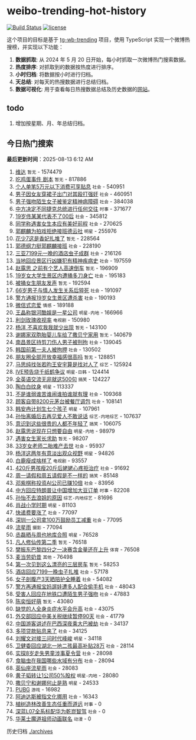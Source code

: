# weibo-trending-hot-history

[![Build Status](https://github.com/lxw15337674/weibo-trending-hot-history/actions/workflows/nodejs.yml/badge.svg)](https://github.com/lxw15337674/weibo-trending-hot-history/actions)
[![license](https://img.shields.io/github/license/lxw15337674/weibo-trending-hot-history)](https://github.com/lxw15337674/weibo-trending-hot-history/blob/master/LICENSE)


这个项目的目标是基于 [tg-wb-trending](https://github.com/xiadd/tg-wb-trending) 项目，使用 TypeScript 实现一个微博热搜榜，并实现以下功能：

1. **数据抓取**: 从 2024 年 5 月 20 日开始，每小时抓取一次微博热门搜索数据。
2. **热度排序**: 对抓取到的数据按热度进行排序。
3. **小时归档**: 将数据按小时进行归档。
4. **天总结**: 对每天的热搜数据进行总结归档。
5. **数据可视化**: 用于查看每日热搜数据总结及历史数据的[网站](https://weibo-trending-hot-history.vercel.app/)。

## todo

1. 增加按星期、月、年总结归档。



## 今日热门搜索




































































































































































































































































































































































































































































































































































































































































































































































































































































































































































































































































































































































































































































































































































































































































































































































































































































































































































































































































































































































































































































































































































































































































































































































































































































































































































































































































































































































































































































































































































































































































































































































































































































































































































































































































































































































































































































































































































































































































































































































































































































































































































































































































































































































































































































































































































































































































































































































































































































































































































































































































































































































































































































































































































































































































































































































































































































































































































































































































































































































































































































































































































































































































































































































































































































































































































































































































































































































































































































































































































































































































































































































































































































































































































































































































































































































































































































































































































































































































































































































































































































































































































































































































































































































































































































































































































































































































































































































































































































































































































































































































































































































































































































































































































































































































































































































































































































































































































































































































































































































































































































































































































































































































































































































































































































<!-- BEGIN -->

**最后更新时间**：2025-08-13 6:12 AM
1. [维达](https://m.weibo.cn/search?containerid=100103type%3D1%26t%3D10%26q%3D%E7%BB%B4%E8%BE%BE&stream_entry_id=31&isnewpage=1&extparam=seat%3D1%26band_rank%3D1%26stream_entry_id%3D31%26q%3D%25E7%25BB%25B4%25E8%25BE%25BE%26realpos%3D1%26filter_type%3Drealtimehot%26pos%3D0%26c_type%3D31%26flag%3D1%26cate%3D5001%26lcate%3D5001%26dgr%3D0%26display_time%3D1755016676%26pre_seqid%3D17550166764740286492452) `暂无` - 1574479
2. [吃鸡蛋事件 剧本](https://m.weibo.cn/search?containerid=100103type%3D1%26t%3D10%26q%3D%E5%90%83%E9%B8%A1%E8%9B%8B%E4%BA%8B%E4%BB%B6+%E5%89%A7%E6%9C%AC&stream_entry_id=31&isnewpage=1&extparam=seat%3D1%26band_rank%3D2%26stream_entry_id%3D31%26q%3D%25E5%2590%2583%25E9%25B8%25A1%25E8%259B%258B%25E4%25BA%258B%25E4%25BB%25B6%2520%25E5%2589%25A7%25E6%259C%25AC%26realpos%3D2%26filter_type%3Drealtimehot%26pos%3D1%26c_type%3D31%26flag%3D2%26cate%3D5001%26lcate%3D5001%26dgr%3D0%26display_time%3D1755016676%26pre_seqid%3D17550166764740286492452) `暂无` - 817886
3. [个人单笔5万元以下消费可享贴息](https://m.weibo.cn/search?containerid=100103type%3D1%26t%3D10%26q%3D%23%E4%B8%AA%E4%BA%BA%E5%8D%95%E7%AC%945%E4%B8%87%E5%85%83%E4%BB%A5%E4%B8%8B%E6%B6%88%E8%B4%B9%E5%8F%AF%E4%BA%AB%E8%B4%B4%E6%81%AF%23&stream_entry_id=31&isnewpage=1&extparam=seat%3D1%26band_rank%3D3%26stream_entry_id%3D31%26q%3D%2523%25E4%25B8%25AA%25E4%25BA%25BA%25E5%258D%2595%25E7%25AC%25945%25E4%25B8%2587%25E5%2585%2583%25E4%25BB%25A5%25E4%25B8%258B%25E6%25B6%2588%25E8%25B4%25B9%25E5%258F%25AF%25E4%25BA%25AB%25E8%25B4%25B4%25E6%2581%25AF%2523%26realpos%3D3%26filter_type%3Drealtimehot%26pos%3D2%26c_type%3D31%26flag%3D0%26cate%3D5001%26lcate%3D5001%26dgr%3D0%26display_time%3D1755016676%26pre_seqid%3D17550166764740286492452) `社会` - 540951
4. [男子因女友穿裙子出门对其殴打强奸](https://m.weibo.cn/search?containerid=100103type%3D1%26t%3D10%26q%3D%23%E7%94%B7%E5%AD%90%E5%9B%A0%E5%A5%B3%E5%8F%8B%E7%A9%BF%E8%A3%99%E5%AD%90%E5%87%BA%E9%97%A8%E5%AF%B9%E5%85%B6%E6%AE%B4%E6%89%93%E5%BC%BA%E5%A5%B8%23&stream_entry_id=31&isnewpage=1&extparam=seat%3D1%26band_rank%3D4%26stream_entry_id%3D31%26q%3D%2523%25E7%2594%25B7%25E5%25AD%2590%25E5%259B%25A0%25E5%25A5%25B3%25E5%258F%258B%25E7%25A9%25BF%25E8%25A3%2599%25E5%25AD%2590%25E5%2587%25BA%25E9%2597%25A8%25E5%25AF%25B9%25E5%2585%25B6%25E6%25AE%25B4%25E6%2589%2593%25E5%25BC%25BA%25E5%25A5%25B8%2523%26realpos%3D4%26filter_type%3Drealtimehot%26pos%3D3%26c_type%3D31%26flag%3D0%26cate%3D5001%26lcate%3D5001%26dgr%3D0%26display_time%3D1755016676%26pre_seqid%3D17550166764740286492452) `社会` - 460951
5. [男子强吻陌生女子被鉴定精神病障碍](https://m.weibo.cn/search?containerid=100103type%3D1%26t%3D10%26q%3D%23%E7%94%B7%E5%AD%90%E5%BC%BA%E5%90%BB%E9%99%8C%E7%94%9F%E5%A5%B3%E5%AD%90%E8%A2%AB%E9%89%B4%E5%AE%9A%E7%B2%BE%E7%A5%9E%E7%97%85%E9%9A%9C%E7%A2%8D%23&stream_entry_id=31&isnewpage=1&extparam=seat%3D1%26band_rank%3D5%26stream_entry_id%3D31%26q%3D%2523%25E7%2594%25B7%25E5%25AD%2590%25E5%25BC%25BA%25E5%2590%25BB%25E9%2599%258C%25E7%2594%259F%25E5%25A5%25B3%25E5%25AD%2590%25E8%25A2%25AB%25E9%2589%25B4%25E5%25AE%259A%25E7%25B2%25BE%25E7%25A5%259E%25E7%2597%2585%25E9%259A%259C%25E7%25A2%258D%2523%26realpos%3D5%26filter_type%3Drealtimehot%26pos%3D4%26c_type%3D31%26flag%3D1%26cate%3D5001%26lcate%3D5001%26dgr%3D0%26display_time%3D1755016676%26pre_seqid%3D17550166764740286492452) `社会` - 384038
6. [中方决定不同捷克总统进行任何交往](https://m.weibo.cn/search?containerid=100103type%3D1%26t%3D10%26q%3D%23%E4%B8%AD%E6%96%B9%E5%86%B3%E5%AE%9A%E4%B8%8D%E5%90%8C%E6%8D%B7%E5%85%8B%E6%80%BB%E7%BB%9F%E8%BF%9B%E8%A1%8C%E4%BB%BB%E4%BD%95%E4%BA%A4%E5%BE%80%23&stream_entry_id=31&isnewpage=1&extparam=seat%3D1%26band_rank%3D13%26stream_entry_id%3D31%26q%3D%2523%25E4%25B8%25AD%25E6%2596%25B9%25E5%2586%25B3%25E5%25AE%259A%25E4%25B8%258D%25E5%2590%258C%25E6%258D%25B7%25E5%2585%258B%25E6%2580%25BB%25E7%25BB%259F%25E8%25BF%259B%25E8%25A1%258C%25E4%25BB%25BB%25E4%25BD%2595%25E4%25BA%25A4%25E5%25BE%2580%2523%26realpos%3D13%26filter_type%3Drealtimehot%26pos%3D12%26c_type%3D31%26flag%3D1%26cate%3D5001%26lcate%3D5001%26dgr%3D0%26display_time%3D1755016676%26pre_seqid%3D17550166764740286492452) `时事` - 371677
7. [19岁佟某某代表不了00后](https://m.weibo.cn/search?containerid=100103type%3D1%26t%3D10%26q%3D%2319%E5%B2%81%E4%BD%9F%E6%9F%90%E6%9F%90%E4%BB%A3%E8%A1%A8%E4%B8%8D%E4%BA%8600%E5%90%8E%23&stream_entry_id=31&isnewpage=1&extparam=seat%3D1%26band_rank%3D6%26stream_entry_id%3D31%26q%3D%252319%25E5%25B2%2581%25E4%25BD%259F%25E6%259F%2590%25E6%259F%2590%25E4%25BB%25A3%25E8%25A1%25A8%25E4%25B8%258D%25E4%25BA%258600%25E5%2590%258E%2523%26realpos%3D6%26filter_type%3Drealtimehot%26pos%3D5%26c_type%3D31%26flag%3D1%26cate%3D5001%26lcate%3D5001%26dgr%3D0%26display_time%3D1755016676%26pre_seqid%3D17550166764740286492452) `社会` - 345812
8. [同学称遇害女生本应有美好前程](https://m.weibo.cn/search?containerid=100103type%3D1%26t%3D10%26q%3D%23%E5%90%8C%E5%AD%A6%E7%A7%B0%E9%81%87%E5%AE%B3%E5%A5%B3%E7%94%9F%E6%9C%AC%E5%BA%94%E6%9C%89%E7%BE%8E%E5%A5%BD%E5%89%8D%E7%A8%8B%23&stream_entry_id=31&isnewpage=1&extparam=seat%3D1%26band_rank%3D18%26stream_entry_id%3D31%26q%3D%2523%25E5%2590%258C%25E5%25AD%25A6%25E7%25A7%25B0%25E9%2581%2587%25E5%25AE%25B3%25E5%25A5%25B3%25E7%2594%259F%25E6%259C%25AC%25E5%25BA%2594%25E6%259C%2589%25E7%25BE%258E%25E5%25A5%25BD%25E5%2589%258D%25E7%25A8%258B%2523%26realpos%3D18%26filter_type%3Drealtimehot%26pos%3D17%26c_type%3D31%26flag%3D1%26cate%3D5001%26lcate%3D5001%26dgr%3D0%26display_time%3D1755016676%26pre_seqid%3D17550166764740286492452) `社会` - 270625
9. [郭麒麟为拍戏拒绝接班德云社](https://m.weibo.cn/search?containerid=100103type%3D1%26t%3D10%26q%3D%23%E9%83%AD%E9%BA%92%E9%BA%9F%E4%B8%BA%E6%8B%8D%E6%88%8F%E6%8B%92%E7%BB%9D%E6%8E%A5%E7%8F%AD%E5%BE%B7%E4%BA%91%E7%A4%BE%23&stream_entry_id=31&isnewpage=1&extparam=seat%3D1%26band_rank%3D7%26stream_entry_id%3D31%26q%3D%2523%25E9%2583%25AD%25E9%25BA%2592%25E9%25BA%259F%25E4%25B8%25BA%25E6%258B%258D%25E6%2588%258F%25E6%258B%2592%25E7%25BB%259D%25E6%258E%25A5%25E7%258F%25AD%25E5%25BE%25B7%25E4%25BA%2591%25E7%25A4%25BE%2523%26realpos%3D7%26filter_type%3Drealtimehot%26pos%3D6%26c_type%3D31%26flag%3D0%26cate%3D5001%26lcate%3D5001%26dgr%3D0%26display_time%3D1755016676%26pre_seqid%3D17550166764740286492452) `明星` - 255976
10. [花少7这是香妃扎堆了](https://m.weibo.cn/search?containerid=100103type%3D1%26t%3D10%26q%3D%E8%8A%B1%E5%B0%917%E8%BF%99%E6%98%AF%E9%A6%99%E5%A6%83%E6%89%8E%E5%A0%86%E4%BA%86&stream_entry_id=31&isnewpage=1&extparam=seat%3D1%26band_rank%3D8%26stream_entry_id%3D31%26q%3D%25E8%258A%25B1%25E5%25B0%25917%25E8%25BF%2599%25E6%2598%25AF%25E9%25A6%2599%25E5%25A6%2583%25E6%2589%258E%25E5%25A0%2586%25E4%25BA%2586%26realpos%3D8%26filter_type%3Drealtimehot%26pos%3D7%26c_type%3D31%26flag%3D0%26cate%3D5001%26lcate%3D5001%26dgr%3D0%26display_time%3D1755016676%26pre_seqid%3D17550166764740286492452) `暂无` - 228564
11. [郭德纲力挺郭麒麟接班](https://m.weibo.cn/search?containerid=100103type%3D1%26t%3D10%26q%3D%23%E9%83%AD%E5%BE%B7%E7%BA%B2%E5%8A%9B%E6%8C%BA%E9%83%AD%E9%BA%92%E9%BA%9F%E6%8E%A5%E7%8F%AD%23&stream_entry_id=31&isnewpage=1&extparam=seat%3D1%26band_rank%3D29%26stream_entry_id%3D31%26q%3D%2523%25E9%2583%25AD%25E5%25BE%25B7%25E7%25BA%25B2%25E5%258A%259B%25E6%258C%25BA%25E9%2583%25AD%25E9%25BA%2592%25E9%25BA%259F%25E6%258E%25A5%25E7%258F%25AD%2523%26realpos%3D29%26filter_type%3Drealtimehot%26pos%3D28%26c_type%3D31%26flag%3D1%26cate%3D5001%26lcate%3D5001%26dgr%3D0%26display_time%3D1755016676%26pre_seqid%3D17550166764740286492452) `社会` - 228190
12. [三亚7199元一晚的酒店虫子成群](https://m.weibo.cn/search?containerid=100103type%3D1%26t%3D10%26q%3D%23%E4%B8%89%E4%BA%9A7199%E5%85%83%E4%B8%80%E6%99%9A%E7%9A%84%E9%85%92%E5%BA%97%E8%99%AB%E5%AD%90%E6%88%90%E7%BE%A4%23&stream_entry_id=31&isnewpage=1&extparam=seat%3D1%26band_rank%3D9%26stream_entry_id%3D31%26q%3D%2523%25E4%25B8%2589%25E4%25BA%259A7199%25E5%2585%2583%25E4%25B8%2580%25E6%2599%259A%25E7%259A%2584%25E9%2585%2592%25E5%25BA%2597%25E8%2599%25AB%25E5%25AD%2590%25E6%2588%2590%25E7%25BE%25A4%2523%26realpos%3D9%26filter_type%3Drealtimehot%26pos%3D8%26c_type%3D31%26flag%3D0%26cate%3D5001%26lcate%3D5001%26dgr%3D0%26display_time%3D1755016676%26pre_seqid%3D17550166764740286492452) `社会` - 216126
13. [当地回应景区行凶嫌犯有精神疾病史](https://m.weibo.cn/search?containerid=100103type%3D1%26t%3D10%26q%3D%23%E5%BD%93%E5%9C%B0%E5%9B%9E%E5%BA%94%E6%99%AF%E5%8C%BA%E8%A1%8C%E5%87%B6%E5%AB%8C%E7%8A%AF%E6%9C%89%E7%B2%BE%E7%A5%9E%E7%96%BE%E7%97%85%E5%8F%B2%23&stream_entry_id=31&isnewpage=1&extparam=seat%3D1%26band_rank%3D10%26stream_entry_id%3D31%26q%3D%2523%25E5%25BD%2593%25E5%259C%25B0%25E5%259B%259E%25E5%25BA%2594%25E6%2599%25AF%25E5%258C%25BA%25E8%25A1%258C%25E5%2587%25B6%25E5%25AB%258C%25E7%258A%25AF%25E6%259C%2589%25E7%25B2%25BE%25E7%25A5%259E%25E7%2596%25BE%25E7%2597%2585%25E5%258F%25B2%2523%26realpos%3D10%26filter_type%3Drealtimehot%26pos%3D9%26c_type%3D31%26flag%3D0%26cate%3D5001%26lcate%3D5001%26dgr%3D0%26display_time%3D1755016676%26pre_seqid%3D17550166764740286492452) `社会` - 197559
14. [赵露思 之前有个艺人高速倒车](https://m.weibo.cn/search?containerid=100103type%3D1%26t%3D10%26q%3D%E8%B5%B5%E9%9C%B2%E6%80%9D+%E4%B9%8B%E5%89%8D%E6%9C%89%E4%B8%AA%E8%89%BA%E4%BA%BA%E9%AB%98%E9%80%9F%E5%80%92%E8%BD%A6&stream_entry_id=31&isnewpage=1&extparam=seat%3D1%26band_rank%3D11%26stream_entry_id%3D31%26q%3D%25E8%25B5%25B5%25E9%259C%25B2%25E6%2580%259D%2520%25E4%25B9%258B%25E5%2589%258D%25E6%259C%2589%25E4%25B8%25AA%25E8%2589%25BA%25E4%25BA%25BA%25E9%25AB%2598%25E9%2580%259F%25E5%2580%2592%25E8%25BD%25A6%26realpos%3D11%26filter_type%3Drealtimehot%26pos%3D10%26c_type%3D31%26flag%3D2%26cate%3D5001%26lcate%3D5001%26dgr%3D0%26display_time%3D1755016676%26pre_seqid%3D17550166764740286492452) `暂无` - 196909
15. [19岁女大学生景区内遭捅多刀身亡](https://m.weibo.cn/search?containerid=100103type%3D1%26t%3D10%26q%3D%2319%E5%B2%81%E5%A5%B3%E5%A4%A7%E5%AD%A6%E7%94%9F%E6%99%AF%E5%8C%BA%E5%86%85%E9%81%AD%E6%8D%85%E5%A4%9A%E5%88%80%E8%BA%AB%E4%BA%A1%23&stream_entry_id=31&isnewpage=1&extparam=seat%3D1%26band_rank%3D12%26stream_entry_id%3D31%26q%3D%252319%25E5%25B2%2581%25E5%25A5%25B3%25E5%25A4%25A7%25E5%25AD%25A6%25E7%2594%259F%25E6%2599%25AF%25E5%258C%25BA%25E5%2586%2585%25E9%2581%25AD%25E6%258D%2585%25E5%25A4%259A%25E5%2588%2580%25E8%25BA%25AB%25E4%25BA%25A1%2523%26realpos%3D12%26filter_type%3Drealtimehot%26pos%3D11%26c_type%3D31%26flag%3D2%26cate%3D5001%26lcate%3D5001%26dgr%3D0%26display_time%3D1755016676%26pre_seqid%3D17550166764740286492452) `社会` - 195183
16. [被捅女生朋友发声](https://m.weibo.cn/search?containerid=100103type%3D1%26t%3D10%26q%3D%E8%A2%AB%E6%8D%85%E5%A5%B3%E7%94%9F%E6%9C%8B%E5%8F%8B%E5%8F%91%E5%A3%B0&stream_entry_id=31&isnewpage=1&extparam=seat%3D1%26band_rank%3D14%26stream_entry_id%3D31%26q%3D%25E8%25A2%25AB%25E6%258D%2585%25E5%25A5%25B3%25E7%2594%259F%25E6%259C%258B%25E5%258F%258B%25E5%258F%2591%25E5%25A3%25B0%26realpos%3D14%26filter_type%3Drealtimehot%26pos%3D13%26c_type%3D31%26flag%3D2%26cate%3D5001%26lcate%3D5001%26dgr%3D0%26display_time%3D1755016676%26pre_seqid%3D17550166764740286492452) `暂无` - 192594
17. [66岁男子与情人发生关系后猝死](https://m.weibo.cn/search?containerid=100103type%3D1%26t%3D10%26q%3D%2366%E5%B2%81%E7%94%B7%E5%AD%90%E4%B8%8E%E6%83%85%E4%BA%BA%E5%8F%91%E7%94%9F%E5%85%B3%E7%B3%BB%E5%90%8E%E7%8C%9D%E6%AD%BB%23&stream_entry_id=31&isnewpage=1&extparam=seat%3D1%26band_rank%3D15%26stream_entry_id%3D31%26q%3D%252366%25E5%25B2%2581%25E7%2594%25B7%25E5%25AD%2590%25E4%25B8%258E%25E6%2583%2585%25E4%25BA%25BA%25E5%258F%2591%25E7%2594%259F%25E5%2585%25B3%25E7%25B3%25BB%25E5%2590%258E%25E7%258C%259D%25E6%25AD%25BB%2523%26realpos%3D15%26filter_type%3Drealtimehot%26pos%3D14%26c_type%3D31%26flag%3D2%26cate%3D5001%26lcate%3D5001%26dgr%3D0%26display_time%3D1755016676%26pre_seqid%3D17550166764740286492452) `社会` - 191097
18. [警方通报19岁女生景区遭杀害](https://m.weibo.cn/search?containerid=100103type%3D1%26t%3D10%26q%3D%23%E8%AD%A6%E6%96%B9%E9%80%9A%E6%8A%A519%E5%B2%81%E5%A5%B3%E7%94%9F%E6%99%AF%E5%8C%BA%E9%81%AD%E6%9D%80%E5%AE%B3%23&stream_entry_id=31&isnewpage=1&extparam=seat%3D1%26band_rank%3D16%26stream_entry_id%3D31%26q%3D%2523%25E8%25AD%25A6%25E6%2596%25B9%25E9%2580%259A%25E6%258A%25A519%25E5%25B2%2581%25E5%25A5%25B3%25E7%2594%259F%25E6%2599%25AF%25E5%258C%25BA%25E9%2581%25AD%25E6%259D%2580%25E5%25AE%25B3%2523%26realpos%3D16%26filter_type%3Drealtimehot%26pos%3D15%26c_type%3D31%26flag%3D0%26cate%3D5001%26lcate%3D5001%26dgr%3D0%26display_time%3D1755016676%26pre_seqid%3D17550166764740286492452) `社会` - 190193
19. [微信式恋爱](https://m.weibo.cn/search?containerid=100103type%3D1%26t%3D10%26q%3D%E5%BE%AE%E4%BF%A1%E5%BC%8F%E6%81%8B%E7%88%B1&stream_entry_id=31&isnewpage=1&extparam=seat%3D1%26band_rank%3D17%26stream_entry_id%3D31%26q%3D%25E5%25BE%25AE%25E4%25BF%25A1%25E5%25BC%258F%25E6%2581%258B%25E7%2588%25B1%26realpos%3D17%26filter_type%3Drealtimehot%26pos%3D16%26c_type%3D31%26flag%3D0%26cate%3D5001%26lcate%3D5001%26dgr%3D0%26display_time%3D1755016676%26pre_seqid%3D17550166764740286492452) `情感` - 189188
20. [王晶称银河酷娱是一星公司](https://m.weibo.cn/search?containerid=100103type%3D1%26t%3D10%26q%3D%23%E7%8E%8B%E6%99%B6%E7%A7%B0%E9%93%B6%E6%B2%B3%E9%85%B7%E5%A8%B1%E6%98%AF%E4%B8%80%E6%98%9F%E5%85%AC%E5%8F%B8%23&stream_entry_id=31&isnewpage=1&extparam=seat%3D1%26band_rank%3D19%26stream_entry_id%3D31%26q%3D%2523%25E7%258E%258B%25E6%2599%25B6%25E7%25A7%25B0%25E9%2593%25B6%25E6%25B2%25B3%25E9%2585%25B7%25E5%25A8%25B1%25E6%2598%25AF%25E4%25B8%2580%25E6%2598%259F%25E5%2585%25AC%25E5%258F%25B8%2523%26realpos%3D19%26filter_type%3Drealtimehot%26pos%3D18%26c_type%3D31%26flag%3D0%26cate%3D5001%26lcate%3D5001%26dgr%3D0%26display_time%3D1755016676%26pre_seqid%3D17550166764740286492452) `明星-内地` - 166966
21. [利剑玫瑰收视率](https://m.weibo.cn/search?containerid=100103type%3D1%26t%3D10%26q%3D%23%E5%88%A9%E5%89%91%E7%8E%AB%E7%91%B0%E6%94%B6%E8%A7%86%E7%8E%87%23&stream_entry_id=31&isnewpage=1&extparam=seat%3D1%26band_rank%3D20%26stream_entry_id%3D31%26q%3D%2523%25E5%2588%25A9%25E5%2589%2591%25E7%258E%25AB%25E7%2591%25B0%25E6%2594%25B6%25E8%25A7%2586%25E7%258E%2587%2523%26realpos%3D20%26filter_type%3Drealtimehot%26pos%3D19%26c_type%3D31%26flag%3D0%26cate%3D5001%26lcate%3D5001%26dgr%3D0%26display_time%3D1755016676%26pre_seqid%3D17550166764740286492452) `电视剧` - 150980
22. [杨洋 不喜欢我我就少出现](https://m.weibo.cn/search?containerid=100103type%3D1%26t%3D10%26q%3D%E6%9D%A8%E6%B4%8B+%E4%B8%8D%E5%96%9C%E6%AC%A2%E6%88%91%E6%88%91%E5%B0%B1%E5%B0%91%E5%87%BA%E7%8E%B0&stream_entry_id=31&isnewpage=1&extparam=seat%3D1%26band_rank%3D21%26stream_entry_id%3D31%26q%3D%25E6%259D%25A8%25E6%25B4%258B%2520%25E4%25B8%258D%25E5%2596%259C%25E6%25AC%25A2%25E6%2588%2591%25E6%2588%2591%25E5%25B0%25B1%25E5%25B0%2591%25E5%2587%25BA%25E7%258E%25B0%26realpos%3D21%26filter_type%3Drealtimehot%26pos%3D20%26c_type%3D31%26flag%3D2%26cate%3D5001%26lcate%3D5001%26dgr%3D0%26display_time%3D1755016676%26pre_seqid%3D17550166764740286492452) `暂无` - 143100
23. [谢娜家双胞胎婴儿车给了撒贝宁家用](https://m.weibo.cn/search?containerid=100103type%3D1%26t%3D10%26q%3D%E8%B0%A2%E5%A8%9C%E5%AE%B6%E5%8F%8C%E8%83%9E%E8%83%8E%E5%A9%B4%E5%84%BF%E8%BD%A6%E7%BB%99%E4%BA%86%E6%92%92%E8%B4%9D%E5%AE%81%E5%AE%B6%E7%94%A8&stream_entry_id=31&isnewpage=1&extparam=seat%3D1%26band_rank%3D22%26stream_entry_id%3D31%26q%3D%25E8%25B0%25A2%25E5%25A8%259C%25E5%25AE%25B6%25E5%258F%258C%25E8%2583%259E%25E8%2583%258E%25E5%25A9%25B4%25E5%2584%25BF%25E8%25BD%25A6%25E7%25BB%2599%25E4%25BA%2586%25E6%2592%2592%25E8%25B4%259D%25E5%25AE%2581%25E5%25AE%25B6%25E7%2594%25A8%26realpos%3D22%26filter_type%3Drealtimehot%26pos%3D21%26c_type%3D31%26flag%3D0%26cate%3D5001%26lcate%3D5001%26dgr%3D0%26display_time%3D1755016676%26pre_seqid%3D17550166764740286492452) `暂无` - 140679
24. [南昌景区持剪刀伤人男子被刑拘](https://m.weibo.cn/search?containerid=100103type%3D1%26t%3D10%26q%3D%23%E5%8D%97%E6%98%8C%E6%99%AF%E5%8C%BA%E6%8C%81%E5%89%AA%E5%88%80%E4%BC%A4%E4%BA%BA%E7%94%B7%E5%AD%90%E8%A2%AB%E5%88%91%E6%8B%98%23&stream_entry_id=31&isnewpage=1&extparam=seat%3D1%26band_rank%3D23%26stream_entry_id%3D31%26q%3D%2523%25E5%258D%2597%25E6%2598%258C%25E6%2599%25AF%25E5%258C%25BA%25E6%258C%2581%25E5%2589%25AA%25E5%2588%2580%25E4%25BC%25A4%25E4%25BA%25BA%25E7%2594%25B7%25E5%25AD%2590%25E8%25A2%25AB%25E5%2588%2591%25E6%258B%2598%2523%26realpos%3D23%26filter_type%3Drealtimehot%26pos%3D22%26c_type%3D31%26flag%3D0%26cate%3D5001%26lcate%3D5001%26dgr%3D0%26display_time%3D1755016676%26pre_seqid%3D17550166764740286492452) `社会` - 139045
25. [韩国前第一夫人被拘押](https://m.weibo.cn/search?containerid=100103type%3D1%26t%3D10%26q%3D%23%E9%9F%A9%E5%9B%BD%E5%89%8D%E7%AC%AC%E4%B8%80%E5%A4%AB%E4%BA%BA%E8%A2%AB%E6%8B%98%E6%8A%BC%23&stream_entry_id=31&isnewpage=1&extparam=seat%3D1%26band_rank%3D24%26stream_entry_id%3D31%26q%3D%2523%25E9%259F%25A9%25E5%259B%25BD%25E5%2589%258D%25E7%25AC%25AC%25E4%25B8%2580%25E5%25A4%25AB%25E4%25BA%25BA%25E8%25A2%25AB%25E6%258B%2598%25E6%258A%25BC%2523%26realpos%3D24%26filter_type%3Drealtimehot%26pos%3D23%26c_type%3D31%26flag%3D1%26cate%3D5001%26lcate%3D5001%26dgr%3D0%26display_time%3D1755016676%26pre_seqid%3D17550166764740286492452) `社会` - 130502
26. [朋友圈全部开放幸福感很高吗](https://m.weibo.cn/search?containerid=100103type%3D1%26t%3D10%26q%3D%E6%9C%8B%E5%8F%8B%E5%9C%88%E5%85%A8%E9%83%A8%E5%BC%80%E6%94%BE%E5%B9%B8%E7%A6%8F%E6%84%9F%E5%BE%88%E9%AB%98%E5%90%97&stream_entry_id=31&isnewpage=1&extparam=seat%3D1%26flag%3D1%26cate%3D5001%26band_rank%3D8%26realpos%3D8%26lcate%3D5001%26stream_entry_id%3D31%26pos%3D7%26filter_type%3Drealtimehot%26q%3D%25E6%259C%258B%25E5%258F%258B%25E5%259C%2588%25E5%2585%25A8%25E9%2583%25A8%25E5%25BC%2580%25E6%2594%25BE%25E5%25B9%25B8%25E7%25A6%258F%25E6%2584%259F%25E5%25BE%2588%25E9%25AB%2598%25E5%2590%2597%26dgr%3D0%26c_type%3D31%26display_time%3D1755024156%26pre_seqid%3D1755024156523052157664) `暂无` - 128851
27. [马思纯找张若昀王安宇算是找对人了](https://m.weibo.cn/search?containerid=100103type%3D1%26t%3D10%26q%3D%E9%A9%AC%E6%80%9D%E7%BA%AF%E6%89%BE%E5%BC%A0%E8%8B%A5%E6%98%80%E7%8E%8B%E5%AE%89%E5%AE%87%E7%AE%97%E6%98%AF%E6%89%BE%E5%AF%B9%E4%BA%BA%E4%BA%86&stream_entry_id=31&isnewpage=1&extparam=seat%3D1%26band_rank%3D25%26stream_entry_id%3D31%26q%3D%25E9%25A9%25AC%25E6%2580%259D%25E7%25BA%25AF%25E6%2589%25BE%25E5%25BC%25A0%25E8%258B%25A5%25E6%2598%2580%25E7%258E%258B%25E5%25AE%2589%25E5%25AE%2587%25E7%25AE%2597%25E6%2598%25AF%25E6%2589%25BE%25E5%25AF%25B9%25E4%25BA%25BA%25E4%25BA%2586%26realpos%3D25%26filter_type%3Drealtimehot%26pos%3D24%26c_type%3D31%26flag%3D1%26cate%3D5001%26lcate%3D5001%26dgr%3D0%26display_time%3D1755016676%26pre_seqid%3D17550166764740286492452) `综艺` - 125924
28. [IVE预告烧千纸鹤争议](https://m.weibo.cn/search?containerid=100103type%3D1%26t%3D10%26q%3D%23IVE%E9%A2%84%E5%91%8A%E7%83%A7%E5%8D%83%E7%BA%B8%E9%B9%A4%E4%BA%89%E8%AE%AE%23&stream_entry_id=31&isnewpage=1&extparam=seat%3D1%26band_rank%3D26%26stream_entry_id%3D31%26q%3D%2523IVE%25E9%25A2%2584%25E5%2591%258A%25E7%2583%25A7%25E5%258D%2583%25E7%25BA%25B8%25E9%25B9%25A4%25E4%25BA%2589%25E8%25AE%25AE%2523%26realpos%3D26%26filter_type%3Drealtimehot%26pos%3D25%26c_type%3D31%26flag%3D0%26cate%3D5001%26lcate%3D5001%26dgr%3D0%26display_time%3D1755016676%26pre_seqid%3D17550166764740286492452) `明星-日韩` - 124414
29. [全英语交流无非就这500句](https://m.weibo.cn/search?containerid=100103type%3D1%26t%3D10%26q%3D%E5%85%A8%E8%8B%B1%E8%AF%AD%E4%BA%A4%E6%B5%81%E6%97%A0%E9%9D%9E%E5%B0%B1%E8%BF%99500%E5%8F%A5&stream_entry_id=31&isnewpage=1&extparam=seat%3D1%26band_rank%3D27%26stream_entry_id%3D31%26q%3D%25E5%2585%25A8%25E8%258B%25B1%25E8%25AF%25AD%25E4%25BA%25A4%25E6%25B5%2581%25E6%2597%25A0%25E9%259D%259E%25E5%25B0%25B1%25E8%25BF%2599500%25E5%258F%25A5%26realpos%3D27%26filter_type%3Drealtimehot%26pos%3D26%26c_type%3D31%26flag%3D0%26cate%3D5001%26lcate%3D5001%26dgr%3D0%26display_time%3D1755016676%26pre_seqid%3D17550166764740286492452) `搞笑` - 124227
30. [陶白白纹身](https://m.weibo.cn/search?containerid=100103type%3D1%26t%3D10%26q%3D%23%E9%99%B6%E7%99%BD%E7%99%BD%E7%BA%B9%E8%BA%AB%23&stream_entry_id=31&isnewpage=1&extparam=seat%3D1%26band_rank%3D28%26stream_entry_id%3D31%26q%3D%2523%25E9%2599%25B6%25E7%2599%25BD%25E7%2599%25BD%25E7%25BA%25B9%25E8%25BA%25AB%2523%26realpos%3D28%26filter_type%3Drealtimehot%26pos%3D27%26c_type%3D31%26flag%3D0%26cate%3D5001%26lcate%3D5001%26dgr%3D0%26display_time%3D1755016676%26pre_seqid%3D17550166764740286492452) `明星` - 113337
31. [不是谁弱谁苦谁闹谁拍谁就有理](https://m.weibo.cn/search?containerid=100103type%3D1%26t%3D10%26q%3D%23%E4%B8%8D%E6%98%AF%E8%B0%81%E5%BC%B1%E8%B0%81%E8%8B%A6%E8%B0%81%E9%97%B9%E8%B0%81%E6%8B%8D%E8%B0%81%E5%B0%B1%E6%9C%89%E7%90%86%23&stream_entry_id=31&isnewpage=1&extparam=seat%3D1%26band_rank%3D30%26stream_entry_id%3D31%26q%3D%2523%25E4%25B8%258D%25E6%2598%25AF%25E8%25B0%2581%25E5%25BC%25B1%25E8%25B0%2581%25E8%258B%25A6%25E8%25B0%2581%25E9%2597%25B9%25E8%25B0%2581%25E6%258B%258D%25E8%25B0%2581%25E5%25B0%25B1%25E6%259C%2589%25E7%2590%2586%2523%26realpos%3D30%26filter_type%3Drealtimehot%26pos%3D29%26c_type%3D31%26flag%3D0%26cate%3D5001%26lcate%3D5001%26dgr%3D0%26display_time%3D1755016676%26pre_seqid%3D17550166764740286492452) `社会` - 109368
32. [顾客自带8200元茅台被餐厅调包](https://m.weibo.cn/search?containerid=100103type%3D1%26t%3D10%26q%3D%23%E9%A1%BE%E5%AE%A2%E8%87%AA%E5%B8%A68200%E5%85%83%E8%8C%85%E5%8F%B0%E8%A2%AB%E9%A4%90%E5%8E%85%E8%B0%83%E5%8C%85%23&stream_entry_id=31&isnewpage=1&extparam=seat%3D1%26band_rank%3D31%26stream_entry_id%3D31%26q%3D%2523%25E9%25A1%25BE%25E5%25AE%25A2%25E8%2587%25AA%25E5%25B8%25A68200%25E5%2585%2583%25E8%258C%2585%25E5%258F%25B0%25E8%25A2%25AB%25E9%25A4%2590%25E5%258E%2585%25E8%25B0%2583%25E5%258C%2585%2523%26realpos%3D31%26filter_type%3Drealtimehot%26pos%3D30%26c_type%3D31%26flag%3D0%26cate%3D5001%26lcate%3D5001%26dgr%3D0%26display_time%3D1755016676%26pre_seqid%3D17550166764740286492452) `社会` - 108141
33. [韩安冉计划生七个孩子](https://m.weibo.cn/search?containerid=100103type%3D1%26t%3D10%26q%3D%23%E9%9F%A9%E5%AE%89%E5%86%89%E8%AE%A1%E5%88%92%E7%94%9F%E4%B8%83%E4%B8%AA%E5%AD%A9%E5%AD%90%23&stream_entry_id=31&isnewpage=1&extparam=seat%3D1%26band_rank%3D32%26stream_entry_id%3D31%26q%3D%2523%25E9%259F%25A9%25E5%25AE%2589%25E5%2586%2589%25E8%25AE%25A1%25E5%2588%2592%25E7%2594%259F%25E4%25B8%2583%25E4%25B8%25AA%25E5%25AD%25A9%25E5%25AD%2590%2523%26realpos%3D32%26filter_type%3Drealtimehot%26pos%3D31%26c_type%3D31%26flag%3D0%26cate%3D5001%26lcate%3D5001%26dgr%3D0%26display_time%3D1755016676%26pre_seqid%3D17550166764740286492452) `明星` - 107961
34. [孙怡离婚后去再见爱人不敢说话](https://m.weibo.cn/search?containerid=100103type%3D1%26t%3D10%26q%3D%23%E5%AD%99%E6%80%A1%E7%A6%BB%E5%A9%9A%E5%90%8E%E5%8E%BB%E5%86%8D%E8%A7%81%E7%88%B1%E4%BA%BA%E4%B8%8D%E6%95%A2%E8%AF%B4%E8%AF%9D%23&stream_entry_id=31&isnewpage=1&extparam=seat%3D1%26band_rank%3D33%26stream_entry_id%3D31%26q%3D%2523%25E5%25AD%2599%25E6%2580%25A1%25E7%25A6%25BB%25E5%25A9%259A%25E5%2590%258E%25E5%258E%25BB%25E5%2586%258D%25E8%25A7%2581%25E7%2588%25B1%25E4%25BA%25BA%25E4%25B8%258D%25E6%2595%25A2%25E8%25AF%25B4%25E8%25AF%259D%2523%26realpos%3D33%26filter_type%3Drealtimehot%26pos%3D32%26c_type%3D31%26flag%3D0%26cate%3D5001%26lcate%3D5001%26dgr%3D0%26display_time%3D1755016676%26pre_seqid%3D17550166764740286492452) `综艺-内地综艺` - 107637
35. [意识到这些很贵的人都不年轻了](https://m.weibo.cn/search?containerid=100103type%3D1%26t%3D10%26q%3D%23%E6%84%8F%E8%AF%86%E5%88%B0%E8%BF%99%E4%BA%9B%E5%BE%88%E8%B4%B5%E7%9A%84%E4%BA%BA%E9%83%BD%E4%B8%8D%E5%B9%B4%E8%BD%BB%E4%BA%86%23&stream_entry_id=31&isnewpage=1&extparam=seat%3D1%26band_rank%3D34%26stream_entry_id%3D31%26q%3D%2523%25E6%2584%258F%25E8%25AF%2586%25E5%2588%25B0%25E8%25BF%2599%25E4%25BA%259B%25E5%25BE%2588%25E8%25B4%25B5%25E7%259A%2584%25E4%25BA%25BA%25E9%2583%25BD%25E4%25B8%258D%25E5%25B9%25B4%25E8%25BD%25BB%25E4%25BA%2586%2523%26realpos%3D34%26filter_type%3Drealtimehot%26pos%3D33%26c_type%3D31%26flag%3D0%26cate%3D5001%26lcate%3D5001%26dgr%3D0%26display_time%3D1755016676%26pre_seqid%3D17550166764740286492452) `搞笑` - 106075
36. [赵露思说现在只想要自由](https://m.weibo.cn/search?containerid=100103type%3D1%26t%3D10%26q%3D%23%E8%B5%B5%E9%9C%B2%E6%80%9D%E8%AF%B4%E7%8E%B0%E5%9C%A8%E5%8F%AA%E6%83%B3%E8%A6%81%E8%87%AA%E7%94%B1%23&stream_entry_id=31&isnewpage=1&extparam=seat%3D1%26flag%3D1%26cate%3D5001%26band_rank%3D10%26realpos%3D10%26lcate%3D5001%26stream_entry_id%3D31%26pos%3D9%26filter_type%3Drealtimehot%26q%3D%2523%25E8%25B5%25B5%25E9%259C%25B2%25E6%2580%259D%25E8%25AF%25B4%25E7%258E%25B0%25E5%259C%25A8%25E5%258F%25AA%25E6%2583%25B3%25E8%25A6%2581%25E8%2587%25AA%25E7%2594%25B1%2523%26dgr%3D0%26c_type%3D31%26display_time%3D1755024156%26pre_seqid%3D1755024156523052157664) `明星-内地` - 98979
37. [遇害女生家长求助](https://m.weibo.cn/search?containerid=100103type%3D1%26t%3D10%26q%3D%E9%81%87%E5%AE%B3%E5%A5%B3%E7%94%9F%E5%AE%B6%E9%95%BF%E6%B1%82%E5%8A%A9&stream_entry_id=31&isnewpage=1&extparam=seat%3D1%26band_rank%3D35%26stream_entry_id%3D31%26q%3D%25E9%2581%2587%25E5%25AE%25B3%25E5%25A5%25B3%25E7%2594%259F%25E5%25AE%25B6%25E9%2595%25BF%25E6%25B1%2582%25E5%258A%25A9%26realpos%3D35%26filter_type%3Drealtimehot%26pos%3D34%26c_type%3D31%26flag%3D1%26cate%3D5001%26lcate%3D5001%26dgr%3D0%26display_time%3D1755016676%26pre_seqid%3D17550166764740286492452) `暂无` - 98207
38. [33岁女老师二胎难产去世](https://m.weibo.cn/search?containerid=100103type%3D1%26t%3D10%26q%3D%2333%E5%B2%81%E5%A5%B3%E8%80%81%E5%B8%88%E4%BA%8C%E8%83%8E%E9%9A%BE%E4%BA%A7%E5%8E%BB%E4%B8%96%23&stream_entry_id=31&isnewpage=1&extparam=seat%3D1%26band_rank%3D36%26stream_entry_id%3D31%26q%3D%252333%25E5%25B2%2581%25E5%25A5%25B3%25E8%2580%2581%25E5%25B8%2588%25E4%25BA%258C%25E8%2583%258E%25E9%259A%25BE%25E4%25BA%25A7%25E5%258E%25BB%25E4%25B8%2596%2523%26realpos%3D36%26filter_type%3Drealtimehot%26pos%3D35%26c_type%3D31%26flag%3D0%26cate%3D5001%26lcate%3D5001%26dgr%3D0%26display_time%3D1755016676%26pre_seqid%3D17550166764740286492452) `社会` - 95937
39. [杨洋这两年有意淡出观众视野](https://m.weibo.cn/search?containerid=100103type%3D1%26t%3D10%26q%3D%23%E6%9D%A8%E6%B4%8B%E8%BF%99%E4%B8%A4%E5%B9%B4%E6%9C%89%E6%84%8F%E6%B7%A1%E5%87%BA%E8%A7%82%E4%BC%97%E8%A7%86%E9%87%8E%23&stream_entry_id=31&isnewpage=1&extparam=seat%3D1%26realpos%3D17%26band_rank%3D17%26filter_type%3Drealtimehot%26q%3D%2523%25E6%259D%25A8%25E6%25B4%258B%25E8%25BF%2599%25E4%25B8%25A4%25E5%25B9%25B4%25E6%259C%2589%25E6%2584%258F%25E6%25B7%25A1%25E5%2587%25BA%25E8%25A7%2582%25E4%25BC%2597%25E8%25A7%2586%25E9%2587%258E%2523%26c_type%3D31%26cate%3D5001%26pos%3D16%26stream_entry_id%3D31%26dgr%3D0%26flag%3D1%26lcate%3D5001%26display_time%3D1755019712%26pre_seqid%3D17550197120060251711092) `明星` - 94826
40. [白鹿瘦成啥样了](https://m.weibo.cn/search?containerid=100103type%3D1%26t%3D10%26q%3D%E7%99%BD%E9%B9%BF%E7%98%A6%E6%88%90%E5%95%A5%E6%A0%B7%E4%BA%86&stream_entry_id=31&isnewpage=1&extparam=seat%3D1%26band_rank%3D37%26stream_entry_id%3D31%26q%3D%25E7%2599%25BD%25E9%25B9%25BF%25E7%2598%25A6%25E6%2588%2590%25E5%2595%25A5%25E6%25A0%25B7%25E4%25BA%2586%26realpos%3D37%26filter_type%3Drealtimehot%26pos%3D36%26c_type%3D31%26flag%3D0%26cate%3D5001%26lcate%3D5001%26dgr%3D0%26display_time%3D1755016676%26pre_seqid%3D17550166764740286492452) `电视剧` - 93557
41. [420斤男孩瘦20斤后姥姥心疼拒治疗](https://m.weibo.cn/search?containerid=100103type%3D1%26t%3D10%26q%3D%23420%E6%96%A4%E7%94%B7%E5%AD%A9%E7%98%A620%E6%96%A4%E5%90%8E%E5%A7%A5%E5%A7%A5%E5%BF%83%E7%96%BC%E6%8B%92%E6%B2%BB%E7%96%97%23&stream_entry_id=31&isnewpage=1&extparam=seat%3D1%26band_rank%3D38%26stream_entry_id%3D31%26q%3D%2523420%25E6%2596%25A4%25E7%2594%25B7%25E5%25AD%25A9%25E7%2598%25A620%25E6%2596%25A4%25E5%2590%258E%25E5%25A7%25A5%25E5%25A7%25A5%25E5%25BF%2583%25E7%2596%25BC%25E6%258B%2592%25E6%25B2%25BB%25E7%2596%2597%2523%26realpos%3D38%26filter_type%3Drealtimehot%26pos%3D37%26c_type%3D31%26flag%3D0%26cate%3D5001%26lcate%3D5001%26dgr%3D0%26display_time%3D1755016676%26pre_seqid%3D17550166764740286492452) `社会` - 91692
42. [周一请假和周五请假是不一样的](https://m.weibo.cn/search?containerid=100103type%3D1%26t%3D10%26q%3D%E5%91%A8%E4%B8%80%E8%AF%B7%E5%81%87%E5%92%8C%E5%91%A8%E4%BA%94%E8%AF%B7%E5%81%87%E6%98%AF%E4%B8%8D%E4%B8%80%E6%A0%B7%E7%9A%84&stream_entry_id=31&isnewpage=1&extparam=seat%3D1%26band_rank%3D39%26stream_entry_id%3D31%26q%3D%25E5%2591%25A8%25E4%25B8%2580%25E8%25AF%25B7%25E5%2581%2587%25E5%2592%258C%25E5%2591%25A8%25E4%25BA%2594%25E8%25AF%25B7%25E5%2581%2587%25E6%2598%25AF%25E4%25B8%258D%25E4%25B8%2580%25E6%25A0%25B7%25E7%259A%2584%26realpos%3D39%26filter_type%3Drealtimehot%26pos%3D38%26c_type%3D31%26flag%3D0%26cate%3D5001%26lcate%3D5001%26dgr%3D0%26display_time%3D1755016676%26pre_seqid%3D17550166764740286492452) `搞笑` - 85148
43. [邓紫棋称投资AI公司已赚10倍](https://m.weibo.cn/search?containerid=100103type%3D1%26t%3D10%26q%3D%23%E9%82%93%E7%B4%AB%E6%A3%8B%E7%A7%B0%E6%8A%95%E8%B5%84AI%E5%85%AC%E5%8F%B8%E5%B7%B2%E8%B5%9A10%E5%80%8D%23&stream_entry_id=31&isnewpage=1&extparam=seat%3D1%26band_rank%3D40%26stream_entry_id%3D31%26q%3D%2523%25E9%2582%2593%25E7%25B4%25AB%25E6%25A3%258B%25E7%25A7%25B0%25E6%258A%2595%25E8%25B5%2584AI%25E5%2585%25AC%25E5%258F%25B8%25E5%25B7%25B2%25E8%25B5%259A10%25E5%2580%258D%2523%26realpos%3D40%26filter_type%3Drealtimehot%26pos%3D39%26c_type%3D31%26flag%3D0%26cate%3D5001%26lcate%3D5001%26dgr%3D0%26display_time%3D1755016676%26pre_seqid%3D17550166764740286492452) `社会` - 83956
44. [中方回应特朗普让中国增加大豆订单](https://m.weibo.cn/search?containerid=100103type%3D1%26t%3D10%26q%3D%23%E4%B8%AD%E6%96%B9%E5%9B%9E%E5%BA%94%E7%89%B9%E6%9C%97%E6%99%AE%E8%AE%A9%E4%B8%AD%E5%9B%BD%E5%A2%9E%E5%8A%A0%E5%A4%A7%E8%B1%86%E8%AE%A2%E5%8D%95%23&stream_entry_id=31&isnewpage=1&extparam=seat%3D1%26band_rank%3D41%26stream_entry_id%3D31%26q%3D%2523%25E4%25B8%25AD%25E6%2596%25B9%25E5%259B%259E%25E5%25BA%2594%25E7%2589%25B9%25E6%259C%2597%25E6%2599%25AE%25E8%25AE%25A9%25E4%25B8%25AD%25E5%259B%25BD%25E5%25A2%259E%25E5%258A%25A0%25E5%25A4%25A7%25E8%25B1%2586%25E8%25AE%25A2%25E5%258D%2595%2523%26realpos%3D41%26filter_type%3Drealtimehot%26pos%3D40%26c_type%3D31%26flag%3D0%26cate%3D5001%26lcate%3D5001%26dgr%3D0%26display_time%3D1755016676%26pre_seqid%3D17550166764740286492452) `时事` - 82208
45. [孙怡不去浪姐的原因](https://m.weibo.cn/search?containerid=100103type%3D1%26t%3D10%26q%3D%23%E5%AD%99%E6%80%A1%E4%B8%8D%E5%8E%BB%E6%B5%AA%E5%A7%90%E7%9A%84%E5%8E%9F%E5%9B%A0%23&stream_entry_id=31&isnewpage=1&extparam=seat%3D1%26band_rank%3D42%26stream_entry_id%3D31%26q%3D%2523%25E5%25AD%2599%25E6%2580%25A1%25E4%25B8%258D%25E5%258E%25BB%25E6%25B5%25AA%25E5%25A7%2590%25E7%259A%2584%25E5%258E%259F%25E5%259B%25A0%2523%26realpos%3D42%26filter_type%3Drealtimehot%26pos%3D41%26c_type%3D31%26flag%3D0%26cate%3D5001%26lcate%3D5001%26dgr%3D0%26display_time%3D1755016676%26pre_seqid%3D17550166764740286492452) `综艺-内地综艺` - 81696
46. [肖战小学时期](https://m.weibo.cn/search?containerid=100103type%3D1%26t%3D10%26q%3D%23%E8%82%96%E6%88%98%E5%B0%8F%E5%AD%A6%E6%97%B6%E6%9C%9F%23&stream_entry_id=31&isnewpage=1&extparam=seat%3D1%26band_rank%3D43%26stream_entry_id%3D31%26q%3D%2523%25E8%2582%2596%25E6%2588%2598%25E5%25B0%258F%25E5%25AD%25A6%25E6%2597%25B6%25E6%259C%259F%2523%26realpos%3D43%26filter_type%3Drealtimehot%26pos%3D42%26c_type%3D31%26flag%3D0%26cate%3D5001%26lcate%3D5001%26dgr%3D0%26display_time%3D1755016676%26pre_seqid%3D17550166764740286492452) `明星` - 81103
47. [快递费要涨了](https://m.weibo.cn/search?containerid=100103type%3D1%26t%3D10%26q%3D%23%E5%BF%AB%E9%80%92%E8%B4%B9%E8%A6%81%E6%B6%A8%E4%BA%86%23&stream_entry_id=31&isnewpage=1&extparam=seat%3D1%26band_rank%3D44%26stream_entry_id%3D31%26q%3D%2523%25E5%25BF%25AB%25E9%2580%2592%25E8%25B4%25B9%25E8%25A6%2581%25E6%25B6%25A8%25E4%25BA%2586%2523%26realpos%3D44%26filter_type%3Drealtimehot%26pos%3D43%26c_type%3D31%26flag%3D0%26cate%3D5001%26lcate%3D5001%26dgr%3D0%26display_time%3D1755016676%26pre_seqid%3D17550166764740286492452) `社会` - 77097
48. [深圳一公司拿100万鼓励员工减重](https://m.weibo.cn/search?containerid=100103type%3D1%26t%3D10%26q%3D%23%E6%B7%B1%E5%9C%B3%E4%B8%80%E5%85%AC%E5%8F%B8%E6%8B%BF100%E4%B8%87%E9%BC%93%E5%8A%B1%E5%91%98%E5%B7%A5%E5%87%8F%E9%87%8D%23&stream_entry_id=31&isnewpage=1&extparam=seat%3D1%26band_rank%3D45%26stream_entry_id%3D31%26q%3D%2523%25E6%25B7%25B1%25E5%259C%25B3%25E4%25B8%2580%25E5%2585%25AC%25E5%258F%25B8%25E6%258B%25BF100%25E4%25B8%2587%25E9%25BC%2593%25E5%258A%25B1%25E5%2591%2598%25E5%25B7%25A5%25E5%2587%258F%25E9%2587%258D%2523%26realpos%3D45%26filter_type%3Drealtimehot%26pos%3D44%26c_type%3D31%26flag%3D1%26cate%3D5001%26lcate%3D5001%26dgr%3D0%26display_time%3D1755016676%26pre_seqid%3D17550166764740286492452) `社会` - 77095
49. [流星雨](https://m.weibo.cn/search?containerid=100103type%3D1%26t%3D10%26q%3D%E6%B5%81%E6%98%9F%E9%9B%A8&stream_entry_id=31&isnewpage=1&extparam=seat%3D1%26band_rank%3D46%26stream_entry_id%3D31%26q%3D%25E6%25B5%2581%25E6%2598%259F%25E9%259B%25A8%26realpos%3D46%26filter_type%3Drealtimehot%26pos%3D45%26c_type%3D31%26flag%3D0%26cate%3D5001%26lcate%3D5001%26dgr%3D0%26display_time%3D1755016676%26pre_seqid%3D17550166764740286492452) `摄影` - 77094
50. [丞磊晒与周也地库合照](https://m.weibo.cn/search?containerid=100103type%3D1%26t%3D10%26q%3D%23%E4%B8%9E%E7%A3%8A%E6%99%92%E4%B8%8E%E5%91%A8%E4%B9%9F%E5%9C%B0%E5%BA%93%E5%90%88%E7%85%A7%23&stream_entry_id=31&isnewpage=1&extparam=seat%3D1%26band_rank%3D47%26stream_entry_id%3D31%26q%3D%2523%25E4%25B8%259E%25E7%25A3%258A%25E6%2599%2592%25E4%25B8%258E%25E5%2591%25A8%25E4%25B9%259F%25E5%259C%25B0%25E5%25BA%2593%25E5%2590%2588%25E7%2585%25A7%2523%26realpos%3D47%26filter_type%3Drealtimehot%26pos%3D46%26c_type%3D31%26flag%3D1%26cate%3D5001%26lcate%3D5001%26dgr%3D0%26display_time%3D1755016676%26pre_seqid%3D17550166764740286492452) `明星` - 76528
51. [凡人修仙传第二季](https://m.weibo.cn/search?containerid=100103type%3D1%26t%3D10%26q%3D%23%E5%87%A1%E4%BA%BA%E4%BF%AE%E4%BB%99%E4%BC%A0%E7%AC%AC%E4%BA%8C%E5%AD%A3%23&stream_entry_id=31&isnewpage=1&extparam=seat%3D1%26band_rank%3D48%26stream_entry_id%3D31%26q%3D%2523%25E5%2587%25A1%25E4%25BA%25BA%25E4%25BF%25AE%25E4%25BB%2599%25E4%25BC%25A0%25E7%25AC%25AC%25E4%25BA%258C%25E5%25AD%25A3%2523%26realpos%3D48%26filter_type%3Drealtimehot%26pos%3D47%26c_type%3D31%26flag%3D0%26cate%3D5001%26lcate%3D5001%26dgr%3D0%26display_time%3D1755016676%26pre_seqid%3D17550166764740286492452) `暂无` - 76518
52. [樊振东巴黎四分之一决赛含金量还在上升](https://m.weibo.cn/search?containerid=100103type%3D1%26t%3D10%26q%3D%23%E6%A8%8A%E6%8C%AF%E4%B8%9C%E5%B7%B4%E9%BB%8E%E5%9B%9B%E5%88%86%E4%B9%8B%E4%B8%80%E5%86%B3%E8%B5%9B%E5%90%AB%E9%87%91%E9%87%8F%E8%BF%98%E5%9C%A8%E4%B8%8A%E5%8D%87%23&stream_entry_id=31&isnewpage=1&extparam=seat%3D1%26band_rank%3D49%26stream_entry_id%3D31%26q%3D%2523%25E6%25A8%258A%25E6%258C%25AF%25E4%25B8%259C%25E5%25B7%25B4%25E9%25BB%258E%25E5%259B%259B%25E5%2588%2586%25E4%25B9%258B%25E4%25B8%2580%25E5%2586%25B3%25E8%25B5%259B%25E5%2590%25AB%25E9%2587%2591%25E9%2587%258F%25E8%25BF%2598%25E5%259C%25A8%25E4%25B8%258A%25E5%258D%2587%2523%26realpos%3D49%26filter_type%3Drealtimehot%26pos%3D48%26c_type%3D31%26flag%3D0%26cate%3D5001%26lcate%3D5001%26dgr%3D0%26display_time%3D1755016676%26pre_seqid%3D17550166764740286492452) `体育` - 76508
53. [麦当劳奶昔](https://m.weibo.cn/search?containerid=100103type%3D1%26t%3D10%26q%3D%E9%BA%A6%E5%BD%93%E5%8A%B3%E5%A5%B6%E6%98%94&stream_entry_id=31&isnewpage=1&extparam=seat%3D1%26band_rank%3D50%26stream_entry_id%3D31%26q%3D%25E9%25BA%25A6%25E5%25BD%2593%25E5%258A%25B3%25E5%25A5%25B6%25E6%2598%2594%26realpos%3D50%26filter_type%3Drealtimehot%26pos%3D49%26c_type%3D31%26flag%3D0%26cate%3D5001%26lcate%3D5001%26dgr%3D0%26display_time%3D1755016676%26pre_seqid%3D17550166764740286492452) `其他` - 76498
54. [第一次见到这么漂亮的三层房车](https://m.weibo.cn/search?containerid=100103type%3D1%26t%3D10%26q%3D%E7%AC%AC%E4%B8%80%E6%AC%A1%E8%A7%81%E5%88%B0%E8%BF%99%E4%B9%88%E6%BC%82%E4%BA%AE%E7%9A%84%E4%B8%89%E5%B1%82%E6%88%BF%E8%BD%A6&stream_entry_id=31&isnewpage=1&extparam=seat%3D1%26realpos%3D41%26band_rank%3D41%26filter_type%3Drealtimehot%26q%3D%25E7%25AC%25AC%25E4%25B8%2580%25E6%25AC%25A1%25E8%25A7%2581%25E5%2588%25B0%25E8%25BF%2599%25E4%25B9%2588%25E6%25BC%2582%25E4%25BA%25AE%25E7%259A%2584%25E4%25B8%2589%25E5%25B1%2582%25E6%2588%25BF%25E8%25BD%25A6%26c_type%3D31%26cate%3D5001%26pos%3D40%26stream_entry_id%3D31%26dgr%3D0%26flag%3D1%26lcate%3D5001%26display_time%3D1755019712%26pre_seqid%3D17550197120060251711092) `暂无` - 58253
55. [酒店回应7199一晚虫子扎堆](https://m.weibo.cn/search?containerid=100103type%3D1%26t%3D10%26q%3D%23%E9%85%92%E5%BA%97%E5%9B%9E%E5%BA%947199%E4%B8%80%E6%99%9A%E8%99%AB%E5%AD%90%E6%89%8E%E5%A0%86%23&stream_entry_id=31&isnewpage=1&extparam=seat%3D1%26filter_type%3Drealtimehot%26pos%3D10%26c_type%3D31%26cate%3D5001%26realpos%3D10%26band_rank%3D10%26stream_entry_id%3D31%26lcate%3D5001%26q%3D%2523%25E9%2585%2592%25E5%25BA%2597%25E5%259B%259E%25E5%25BA%25947199%25E4%25B8%2580%25E6%2599%259A%25E8%2599%25AB%25E5%25AD%2590%25E6%2589%258E%25E5%25A0%2586%2523%26flag%3D1%26dgr%3D0%26display_time%3D1755026668%26pre_seqid%3D1755026668573950936701) `社会` - 57178
56. [女子剖腹产3天晒陪护全睡着](https://m.weibo.cn/search?containerid=100103type%3D1%26t%3D10%26q%3D%23%E5%A5%B3%E5%AD%90%E5%89%96%E8%85%B9%E4%BA%A73%E5%A4%A9%E6%99%92%E9%99%AA%E6%8A%A4%E5%85%A8%E7%9D%A1%E7%9D%80%23&stream_entry_id=31&isnewpage=1&extparam=seat%3D1%26realpos%3D34%26band_rank%3D34%26filter_type%3Drealtimehot%26q%3D%2523%25E5%25A5%25B3%25E5%25AD%2590%25E5%2589%2596%25E8%2585%25B9%25E4%25BA%25A73%25E5%25A4%25A9%25E6%2599%2592%25E9%2599%25AA%25E6%258A%25A4%25E5%2585%25A8%25E7%259D%25A1%25E7%259D%2580%2523%26c_type%3D31%26cate%3D5001%26pos%3D33%26stream_entry_id%3D31%26dgr%3D0%26flag%3D0%26lcate%3D5001%26display_time%3D1755019712%26pre_seqid%3D17550197120060251711092) `社会` - 54082
57. [警方再通报宝妈遛娃遭多人配合偷手机](https://m.weibo.cn/search?containerid=100103type%3D1%26t%3D10%26q%3D%23%E8%AD%A6%E6%96%B9%E5%86%8D%E9%80%9A%E6%8A%A5%E5%AE%9D%E5%A6%88%E9%81%9B%E5%A8%83%E9%81%AD%E5%A4%9A%E4%BA%BA%E9%85%8D%E5%90%88%E5%81%B7%E6%89%8B%E6%9C%BA%23&stream_entry_id=31&isnewpage=1&extparam=seat%3D1%26flag%3D1%26cate%3D5001%26band_rank%3D23%26realpos%3D23%26lcate%3D5001%26stream_entry_id%3D31%26pos%3D22%26filter_type%3Drealtimehot%26q%3D%2523%25E8%25AD%25A6%25E6%2596%25B9%25E5%2586%258D%25E9%2580%259A%25E6%258A%25A5%25E5%25AE%259D%25E5%25A6%2588%25E9%2581%259B%25E5%25A8%2583%25E9%2581%25AD%25E5%25A4%259A%25E4%25BA%25BA%25E9%2585%258D%25E5%2590%2588%25E5%2581%25B7%25E6%2589%258B%25E6%259C%25BA%2523%26dgr%3D0%26c_type%3D31%26display_time%3D1755024156%26pre_seqid%3D1755024156523052157664) `社会` - 48043
58. [受害人回应在地铁口遭陌生男子强吻](https://m.weibo.cn/search?containerid=100103type%3D1%26t%3D10%26q%3D%23%E5%8F%97%E5%AE%B3%E4%BA%BA%E5%9B%9E%E5%BA%94%E5%9C%A8%E5%9C%B0%E9%93%81%E5%8F%A3%E9%81%AD%E9%99%8C%E7%94%9F%E7%94%B7%E5%AD%90%E5%BC%BA%E5%90%BB%23&stream_entry_id=31&isnewpage=1&extparam=seat%3D1%26realpos%3D42%26band_rank%3D42%26filter_type%3Drealtimehot%26q%3D%2523%25E5%258F%2597%25E5%25AE%25B3%25E4%25BA%25BA%25E5%259B%259E%25E5%25BA%2594%25E5%259C%25A8%25E5%259C%25B0%25E9%2593%2581%25E5%258F%25A3%25E9%2581%25AD%25E9%2599%258C%25E7%2594%259F%25E7%2594%25B7%25E5%25AD%2590%25E5%25BC%25BA%25E5%2590%25BB%2523%26c_type%3D31%26cate%3D5001%26pos%3D41%26stream_entry_id%3D31%26dgr%3D0%26flag%3D1%26lcate%3D5001%26display_time%3D1755019712%26pre_seqid%3D17550197120060251711092) `社会` - 47883
59. [陈奕恒好萌](https://m.weibo.cn/search?containerid=100103type%3D1%26t%3D10%26q%3D%E9%99%88%E5%A5%95%E6%81%92%E5%A5%BD%E8%90%8C&stream_entry_id=31&isnewpage=1&extparam=seat%3D1%26realpos%3D46%26band_rank%3D46%26filter_type%3Drealtimehot%26q%3D%25E9%2599%2588%25E5%25A5%2595%25E6%2581%2592%25E5%25A5%25BD%25E8%2590%258C%26c_type%3D31%26cate%3D5001%26pos%3D45%26stream_entry_id%3D31%26dgr%3D0%26flag%3D1%26lcate%3D5001%26display_time%3D1755019712%26pre_seqid%3D17550197120060251711092) `暂无` - 43080
60. [缺觉的人全身炎症水平会升高](https://m.weibo.cn/search?containerid=100103type%3D1%26t%3D10%26q%3D%23%E7%BC%BA%E8%A7%89%E7%9A%84%E4%BA%BA%E5%85%A8%E8%BA%AB%E7%82%8E%E7%97%87%E6%B0%B4%E5%B9%B3%E4%BC%9A%E5%8D%87%E9%AB%98%23&stream_entry_id=31&isnewpage=1&extparam=seat%3D1%26realpos%3D50%26band_rank%3D50%26filter_type%3Drealtimehot%26q%3D%2523%25E7%25BC%25BA%25E8%25A7%2589%25E7%259A%2584%25E4%25BA%25BA%25E5%2585%25A8%25E8%25BA%25AB%25E7%2582%258E%25E7%2597%2587%25E6%25B0%25B4%25E5%25B9%25B3%25E4%25BC%259A%25E5%258D%2587%25E9%25AB%2598%2523%26c_type%3D31%26cate%3D5001%26pos%3D49%26stream_entry_id%3D31%26dgr%3D0%26flag%3D1%26lcate%3D5001%26display_time%3D1755019712%26pre_seqid%3D17550197120060251711092) `社会` - 43075
61. [外交部回应中美关税继续暂停90天](https://m.weibo.cn/search?containerid=100103type%3D1%26t%3D10%26q%3D%23%E5%A4%96%E4%BA%A4%E9%83%A8%E5%9B%9E%E5%BA%94%E4%B8%AD%E7%BE%8E%E5%85%B3%E7%A8%8E%E7%BB%A7%E7%BB%AD%E6%9A%82%E5%81%9C90%E5%A4%A9%23&stream_entry_id=31&isnewpage=1&extparam=seat%3D1%26cate%3D5001%26stream_entry_id%3D31%26flag%3D1%26band_rank%3D10%26lcate%3D5001%26pos%3D9%26filter_type%3Drealtimehot%26c_type%3D31%26q%3D%2523%25E5%25A4%2596%25E4%25BA%25A4%25E9%2583%25A8%25E5%259B%259E%25E5%25BA%2594%25E4%25B8%25AD%25E7%25BE%258E%25E5%2585%25B3%25E7%25A8%258E%25E7%25BB%25A7%25E7%25BB%25AD%25E6%259A%2582%25E5%2581%259C90%25E5%25A4%25A9%2523%26dgr%3D0%26realpos%3D10%26display_time%3D1755034087%26pre_seqid%3D17550340876870569130145) `社会` - 41779
62. [中国游客讲述在巴西深夜乘大巴被劫](https://m.weibo.cn/search?containerid=100103type%3D1%26t%3D10%26q%3D%23%E4%B8%AD%E5%9B%BD%E6%B8%B8%E5%AE%A2%E8%AE%B2%E8%BF%B0%E5%9C%A8%E5%B7%B4%E8%A5%BF%E6%B7%B1%E5%A4%9C%E4%B9%98%E5%A4%A7%E5%B7%B4%E8%A2%AB%E5%8A%AB%23&stream_entry_id=31&isnewpage=1&extparam=seat%3D1%26flag%3D1%26cate%3D5001%26band_rank%3D40%26realpos%3D40%26lcate%3D5001%26stream_entry_id%3D31%26pos%3D39%26filter_type%3Drealtimehot%26q%3D%2523%25E4%25B8%25AD%25E5%259B%25BD%25E6%25B8%25B8%25E5%25AE%25A2%25E8%25AE%25B2%25E8%25BF%25B0%25E5%259C%25A8%25E5%25B7%25B4%25E8%25A5%25BF%25E6%25B7%25B1%25E5%25A4%259C%25E4%25B9%2598%25E5%25A4%25A7%25E5%25B7%25B4%25E8%25A2%25AB%25E5%258A%25AB%2523%26dgr%3D0%26c_type%3D31%26display_time%3D1755024156%26pre_seqid%3D1755024156523052157664) `社会` - 34137
63. [多项贷款贴息来了](https://m.weibo.cn/search?containerid=100103type%3D1%26t%3D10%26q%3D%23%E5%A4%9A%E9%A1%B9%E8%B4%B7%E6%AC%BE%E8%B4%B4%E6%81%AF%E6%9D%A5%E4%BA%86%23&stream_entry_id=31&isnewpage=1&extparam=seat%3D1%26flag%3D1%26cate%3D5001%26band_rank%3D45%26realpos%3D45%26lcate%3D5001%26stream_entry_id%3D31%26pos%3D44%26filter_type%3Drealtimehot%26q%3D%2523%25E5%25A4%259A%25E9%25A1%25B9%25E8%25B4%25B7%25E6%25AC%25BE%25E8%25B4%25B4%25E6%2581%25AF%25E6%259D%25A5%25E4%25BA%2586%2523%26dgr%3D0%26c_type%3D31%26display_time%3D1755024156%26pre_seqid%3D1755024156523052157664) `社会` - 34125
64. [刘耀文对接三问时代峰峻](https://m.weibo.cn/search?containerid=100103type%3D1%26t%3D10%26q%3D%23%E5%88%98%E8%80%80%E6%96%87%E5%AF%B9%E6%8E%A5%E4%B8%89%E9%97%AE%E6%97%B6%E4%BB%A3%E5%B3%B0%E5%B3%BB%23&stream_entry_id=31&isnewpage=1&extparam=seat%3D1%26flag%3D0%26cate%3D5001%26band_rank%3D48%26realpos%3D48%26lcate%3D5001%26stream_entry_id%3D31%26pos%3D47%26filter_type%3Drealtimehot%26q%3D%2523%25E5%2588%2598%25E8%2580%2580%25E6%2596%2587%25E5%25AF%25B9%25E6%258E%25A5%25E4%25B8%2589%25E9%2597%25AE%25E6%2597%25B6%25E4%25BB%25A3%25E5%25B3%25B0%25E5%25B3%25BB%2523%26dgr%3D0%26c_type%3D31%26display_time%3D1755024156%26pre_seqid%3D1755024156523052157664) `明星` - 34118
65. [卫健委回应湖北一地二孩最高补贴28万](https://m.weibo.cn/search?containerid=100103type%3D1%26t%3D10%26q%3D%23%E5%8D%AB%E5%81%A5%E5%A7%94%E5%9B%9E%E5%BA%94%E6%B9%96%E5%8C%97%E4%B8%80%E5%9C%B0%E4%BA%8C%E5%AD%A9%E6%9C%80%E9%AB%98%E8%A1%A5%E8%B4%B428%E4%B8%87%23&stream_entry_id=31&isnewpage=1&extparam=seat%3D1%26cate%3D5001%26stream_entry_id%3D31%26flag%3D1%26band_rank%3D32%26lcate%3D5001%26pos%3D32%26filter_type%3Drealtimehot%26q%3D%2523%25E5%258D%25AB%25E5%2581%25A5%25E5%25A7%2594%25E5%259B%259E%25E5%25BA%2594%25E6%25B9%2596%25E5%258C%2597%25E4%25B8%2580%25E5%259C%25B0%25E4%25BA%258C%25E5%25AD%25A9%25E6%259C%2580%25E9%25AB%2598%25E8%25A1%25A5%25E8%25B4%25B428%25E4%25B8%2587%2523%26dgr%3D0%26c_type%3D31%26realpos%3D32%26display_time%3D1755036771%26pre_seqid%3D17550367714030492910116) `社会` - 28114
66. [实探8岁走失男童涉事夏令营](https://m.weibo.cn/search?containerid=100103type%3D1%26t%3D10%26q%3D%23%E5%AE%9E%E6%8E%A28%E5%B2%81%E8%B5%B0%E5%A4%B1%E7%94%B7%E7%AB%A5%E6%B6%89%E4%BA%8B%E5%A4%8F%E4%BB%A4%E8%90%A5%23&stream_entry_id=31&isnewpage=1&extparam=seat%3D1%26q%3D%2523%25E5%25AE%259E%25E6%258E%25A28%25E5%25B2%2581%25E8%25B5%25B0%25E5%25A4%25B1%25E7%2594%25B7%25E7%25AB%25A5%25E6%25B6%2589%25E4%25BA%258B%25E5%25A4%258F%25E4%25BB%25A4%25E8%2590%25A5%2523%26dgr%3D0%26stream_entry_id%3D31%26band_rank%3D29%26cate%3D5001%26flag%3D1%26realpos%3D29%26lcate%3D5001%26filter_type%3Drealtimehot%26pos%3D28%26c_type%3D31%26display_time%3D1755030762%26pre_seqid%3D17550307623550286735095) `社会` - 28098
67. [食脑虫在我国哪些水域有分布](https://m.weibo.cn/search?containerid=100103type%3D1%26t%3D10%26q%3D%23%E9%A3%9F%E8%84%91%E8%99%AB%E5%9C%A8%E6%88%91%E5%9B%BD%E5%93%AA%E4%BA%9B%E6%B0%B4%E5%9F%9F%E6%9C%89%E5%88%86%E5%B8%83%23&stream_entry_id=31&isnewpage=1&extparam=seat%3D1%26cate%3D5001%26stream_entry_id%3D31%26flag%3D1%26band_rank%3D48%26lcate%3D5001%26pos%3D47%26filter_type%3Drealtimehot%26c_type%3D31%26q%3D%2523%25E9%25A3%259F%25E8%2584%2591%25E8%2599%25AB%25E5%259C%25A8%25E6%2588%2591%25E5%259B%25BD%25E5%2593%25AA%25E4%25BA%259B%25E6%25B0%25B4%25E5%259F%259F%25E6%259C%2589%25E5%2588%2586%25E5%25B8%2583%2523%26dgr%3D0%26realpos%3D48%26display_time%3D1755034087%26pre_seqid%3D17550340876870569130145) `社会` - 28094
68. [英仙座流星雨](https://m.weibo.cn/search?containerid=100103type%3D1%26t%3D10%26q%3D%23%E8%8B%B1%E4%BB%99%E5%BA%A7%E6%B5%81%E6%98%9F%E9%9B%A8%23&stream_entry_id=31&isnewpage=1&extparam=seat%3D1%26q%3D%2523%25E8%258B%25B1%25E4%25BB%2599%25E5%25BA%25A7%25E6%25B5%2581%25E6%2598%259F%25E9%259B%25A8%2523%26dgr%3D0%26stream_entry_id%3D31%26band_rank%3D37%26cate%3D5001%26flag%3D0%26realpos%3D37%26lcate%3D5001%26filter_type%3Drealtimehot%26pos%3D36%26c_type%3D31%26display_time%3D1755030762%26pre_seqid%3D17550307623550286735095) `社会` - 28083
69. [黄子韬转让1公司50%股权](https://m.weibo.cn/search?containerid=100103type%3D1%26t%3D10%26q%3D%23%E9%BB%84%E5%AD%90%E9%9F%AC%E8%BD%AC%E8%AE%A91%E5%85%AC%E5%8F%B850%25%E8%82%A1%E6%9D%83%23&stream_entry_id=31&isnewpage=1&extparam=seat%3D1%26cate%3D5001%26stream_entry_id%3D31%26flag%3D1%26band_rank%3D48%26lcate%3D5001%26pos%3D48%26filter_type%3Drealtimehot%26q%3D%2523%25E9%25BB%2584%25E5%25AD%2590%25E9%259F%25AC%25E8%25BD%25AC%25E8%25AE%25A91%25E5%2585%25AC%25E5%258F%25B850%2525%25E8%2582%25A1%25E6%259D%2583%2523%26dgr%3D0%26c_type%3D31%26realpos%3D48%26display_time%3D1755036771%26pre_seqid%3D17550367714030492910116) `明星-内地` - 28080
70. [撒贝宁和谢娜何止是熟](https://m.weibo.cn/search?containerid=100103type%3D1%26t%3D10%26q%3D%23%E6%92%92%E8%B4%9D%E5%AE%81%E5%92%8C%E8%B0%A2%E5%A8%9C%E4%BD%95%E6%AD%A2%E6%98%AF%E7%86%9F%23&stream_entry_id=31&isnewpage=1&extparam=seat%3D1%26filter_type%3Drealtimehot%26pos%3D39%26c_type%3D31%26cate%3D5001%26realpos%3D39%26band_rank%3D39%26stream_entry_id%3D31%26lcate%3D5001%26q%3D%2523%25E6%2592%2592%25E8%25B4%259D%25E5%25AE%2581%25E5%2592%258C%25E8%25B0%25A2%25E5%25A8%259C%25E4%25BD%2595%25E6%25AD%25A2%25E6%2598%25AF%25E7%2586%259F%2523%26flag%3D1%26dgr%3D0%26display_time%3D1755026668%26pre_seqid%3D1755026668573950936701) `明星` - 24533
71. [PUBG](https://m.weibo.cn/search?containerid=100103type%3D1%26t%3D10%26q%3DPUBG&stream_entry_id=31&isnewpage=1&extparam=seat%3D1%26cate%3D5001%26stream_entry_id%3D31%26flag%3D1%26band_rank%3D50%26lcate%3D5001%26pos%3D49%26filter_type%3Drealtimehot%26c_type%3D31%26q%3DPUBG%26dgr%3D0%26realpos%3D50%26display_time%3D1755034087%26pre_seqid%3D17550340876870569130145) `游戏` - 16982
72. [阿迪达斯被指文化挪用](https://m.weibo.cn/search?containerid=100103type%3D1%26t%3D10%26q%3D%23%E9%98%BF%E8%BF%AA%E8%BE%BE%E6%96%AF%E8%A2%AB%E6%8C%87%E6%96%87%E5%8C%96%E6%8C%AA%E7%94%A8%23&stream_entry_id=31&isnewpage=1&extparam=seat%3D1%26q%3D%2523%25E9%2598%25BF%25E8%25BF%25AA%25E8%25BE%25BE%25E6%2596%25AF%25E8%25A2%25AB%25E6%258C%2587%25E6%2596%2587%25E5%258C%2596%25E6%258C%25AA%25E7%2594%25A8%2523%26dgr%3D0%26stream_entry_id%3D31%26band_rank%3D48%26cate%3D5001%26flag%3D1%26realpos%3D48%26lcate%3D5001%26filter_type%3Drealtimehot%26pos%3D47%26c_type%3D31%26display_time%3D1755030762%26pre_seqid%3D17550307623550286735095) `社会` - 16343
73. [植树造林改善生态任重而道远](https://m.weibo.cn/search?containerid=100103type%3D1%26t%3D10%26q%3D%23%E6%A4%8D%E6%A0%91%E9%80%A0%E6%9E%97%E6%94%B9%E5%96%84%E7%94%9F%E6%80%81%E4%BB%BB%E9%87%8D%E8%80%8C%E9%81%93%E8%BF%9C%23&stream_entry_id=51&isnewpage=1&extparam=seat%3D1%26filter_type%3Drealtimehot%26stream_entry_id%3D51%26pos%3D0%26q%3D%2523%25E6%25A4%258D%25E6%25A0%2591%25E9%2580%25A0%25E6%259E%2597%25E6%2594%25B9%25E5%2596%2584%25E7%2594%259F%25E6%2580%2581%25E4%25BB%25BB%25E9%2587%258D%25E8%2580%258C%25E9%2581%2593%25E8%25BF%259C%2523%26dgr%3D0%26cate%3D10103%26c_type%3D51%26display_time%3D1755016676%26pre_seqid%3D17550166764740286492452) `时事` - 0
74. [深蓝L07全系标配华为乾崑智驾](https://m.weibo.cn/search?containerid=100103type%3D1%26t%3D10%26q%3D%23%E6%B7%B1%E8%93%9DL07%E5%85%A8%E7%B3%BB%E6%A0%87%E9%85%8D%E5%8D%8E%E4%B8%BA%E4%B9%BE%E5%B4%91%E6%99%BA%E9%A9%BE%23&stream_entry_id=31&isnewpage=1&extparam=seat%3D1%26filter_type%3Drealtimehot%26pos%3D6%26c_type%3D31%26cate%3D5001%26is_ad_pos%3D1%26band_rank%3D7%26topic_ad%3D1%26stream_entry_id%3D31%26dgr%3D0%26lcate%3D5001%26adid%3D296638%26q%3D%2523%25E6%25B7%25B1%25E8%2593%259DL07%25E5%2585%25A8%25E7%25B3%25BB%25E6%25A0%2587%25E9%2585%258D%25E5%258D%258E%25E4%25B8%25BA%25E4%25B9%25BE%25E5%25B4%2591%25E6%2599%25BA%25E9%25A9%25BE%2523%26display_time%3D1755026668%26pre_seqid%3D1755026668573950936701) `社会` - 0
75. [华莱士魔道祖师动画联名](https://m.weibo.cn/search?containerid=100103type%3D1%26t%3D10%26q%3D%23%E5%8D%8E%E8%8E%B1%E5%A3%AB%E9%AD%94%E9%81%93%E7%A5%96%E5%B8%88%E5%8A%A8%E7%94%BB%E8%81%94%E5%90%8D%23&stream_entry_id=31&isnewpage=1&extparam=seat%3D1%26cate%3D5001%26pos%3D6%26band_rank%3D7%26lcate%3D5001%26stream_entry_id%3D31%26c_type%3D31%26is_ad_pos%3D1%26filter_type%3Drealtimehot%26q%3D%2523%25E5%258D%258E%25E8%258E%25B1%25E5%25A3%25AB%25E9%25AD%2594%25E9%2581%2593%25E7%25A5%2596%25E5%25B8%2588%25E5%258A%25A8%25E7%2594%25BB%25E8%2581%2594%25E5%2590%258D%2523%26dgr%3D0%26topic_ad%3D1%26adid%3D296637%26display_time%3D1755036771%26pre_seqid%3D17550367714030492910116) `动漫` - 0

<!-- END -->















































































































































































































































































































































































































































































































































































































































































































































































































































































































































































































































































































































































































































































































































































































































































































































































































































































































































































































































































































































































































































































































































































































































































































































































































































































































































































































































































































































































































































































































































































































































































































































































































































































































































































































































































































































































































































































































































































































































































































































































































































































































































































































































































































































































































































































































































































































































































































































































































































































































































































































































































































































































































































































































































































































































































































































































































































































































































































































































































































































































































































































































































































































































































































































































































































































































































































































































































































































































































































































































































































































































































































































































































































































































































































































































































































































































































































































































































































































































































































































































































































































































































































































































































































































































































































































































































































































































































































































































































































































































































































































































































































































































































































































































































































































































































































































































































































































































































































































































































































































































































































































































































































































































































































































































































































































历史归档 [./archives](./archives)
